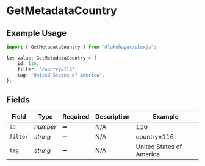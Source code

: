 # GetMetadataCountry

## Example Usage

```typescript
import { GetMetadataCountry } from "@lukehagar/plexjs";

let value: GetMetadataCountry = {
    id: 116,
    filter: "country=116",
    tag: "United States of America",
};
```

## Fields

| Field                    | Type                     | Required                 | Description              | Example                  |
| ------------------------ | ------------------------ | ------------------------ | ------------------------ | ------------------------ |
| `id`                     | *number*                 | :heavy_minus_sign:       | N/A                      | 116                      |
| `filter`                 | *string*                 | :heavy_minus_sign:       | N/A                      | country=116              |
| `tag`                    | *string*                 | :heavy_minus_sign:       | N/A                      | United States of America |